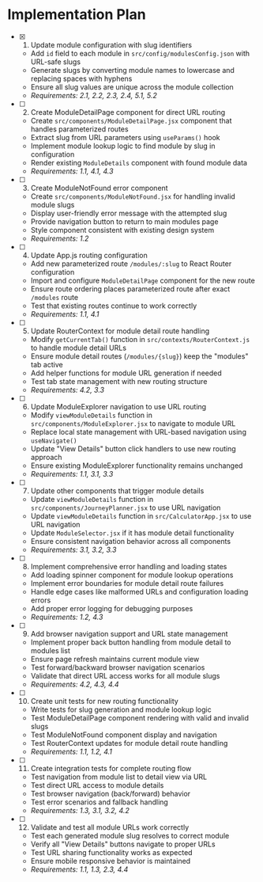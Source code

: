 # Implementation Plan

- [x] 1. Update module configuration with slug identifiers
  - Add `id` field to each module in `src/config/modulesConfig.json` with URL-safe slugs
  - Generate slugs by converting module names to lowercase and replacing spaces with hyphens
  - Ensure all slug values are unique across the module collection
  - _Requirements: 2.1, 2.2, 2.3, 2.4, 5.1, 5.2_

- [ ] 2. Create ModuleDetailPage component for direct URL routing
  - Create `src/components/ModuleDetailPage.jsx` component that handles parameterized routes
  - Extract slug from URL parameters using `useParams()` hook
  - Implement module lookup logic to find module by slug in configuration
  - Render existing `ModuleDetails` component with found module data
  - _Requirements: 1.1, 4.1, 4.3_

- [ ] 3. Create ModuleNotFound error component
  - Create `src/components/ModuleNotFound.jsx` for handling invalid module slugs
  - Display user-friendly error message with the attempted slug
  - Provide navigation button to return to main modules page
  - Style component consistent with existing design system
  - _Requirements: 1.2_

- [ ] 4. Update App.js routing configuration
  - Add new parameterized route `/modules/:slug` to React Router configuration
  - Import and configure `ModuleDetailPage` component for the new route
  - Ensure route ordering places parameterized route after exact `/modules` route
  - Test that existing routes continue to work correctly
  - _Requirements: 1.1, 4.1_

- [ ] 5. Update RouterContext for module detail route handling
  - Modify `getCurrentTab()` function in `src/contexts/RouterContext.js` to handle module detail URLs
  - Ensure module detail routes (`/modules/{slug}`) keep the "modules" tab active
  - Add helper functions for module URL generation if needed
  - Test tab state management with new routing structure
  - _Requirements: 4.2, 3.3_

- [ ] 6. Update ModuleExplorer navigation to use URL routing
  - Modify `viewModuleDetails` function in `src/components/ModuleExplorer.jsx` to navigate to module URL
  - Replace local state management with URL-based navigation using `useNavigate()`
  - Update "View Details" button click handlers to use new routing approach
  - Ensure existing ModuleExplorer functionality remains unchanged
  - _Requirements: 1.1, 3.1, 3.3_

- [ ] 7. Update other components that trigger module details
  - Update `viewModuleDetails` function in `src/components/JourneyPlanner.jsx` to use URL navigation
  - Update `viewModuleDetails` function in `src/CalculatorApp.jsx` to use URL navigation
  - Update `ModuleSelector.jsx` if it has module detail functionality
  - Ensure consistent navigation behavior across all components
  - _Requirements: 3.1, 3.2, 3.3_

- [ ] 8. Implement comprehensive error handling and loading states
  - Add loading spinner component for module lookup operations
  - Implement error boundaries for module detail route failures
  - Handle edge cases like malformed URLs and configuration loading errors
  - Add proper error logging for debugging purposes
  - _Requirements: 1.2, 4.3_

- [ ] 9. Add browser navigation support and URL state management
  - Implement proper back button handling from module detail to modules list
  - Ensure page refresh maintains current module view
  - Test forward/backward browser navigation scenarios
  - Validate that direct URL access works for all module slugs
  - _Requirements: 4.2, 4.3, 4.4_

- [ ] 10. Create unit tests for new routing functionality
  - Write tests for slug generation and module lookup logic
  - Test ModuleDetailPage component rendering with valid and invalid slugs
  - Test ModuleNotFound component display and navigation
  - Test RouterContext updates for module detail route handling
  - _Requirements: 1.1, 1.2, 4.1_

- [ ] 11. Create integration tests for complete routing flow
  - Test navigation from module list to detail view via URL
  - Test direct URL access to module details
  - Test browser navigation (back/forward) behavior
  - Test error scenarios and fallback handling
  - _Requirements: 1.3, 3.1, 3.2, 4.2_

- [ ] 12. Validate and test all module URLs work correctly
  - Test each generated module slug resolves to correct module
  - Verify all "View Details" buttons navigate to proper URLs
  - Test URL sharing functionality works as expected
  - Ensure mobile responsive behavior is maintained
  - _Requirements: 1.1, 1.3, 2.3, 4.4_